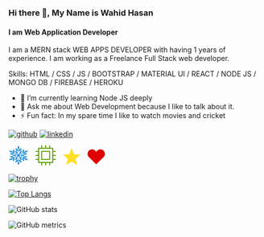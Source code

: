 ### Hi there 👋, My Name is Wahid Hasan
#### I am Web Application Developer
I am a MERN stack WEB APPS DEVELOPER with having 1 years of experience. I am working as a Freelance Full Stack web developer.

Skills: HTML / CSS / JS / BOOTSTRAP / MATERIAL UI / REACT / NODE JS / MONGO DB / FIREBASE / HEROKU

- 🌱 I’m currently learning Node JS deeply 
- 💬 Ask me about Web Development because I like to talk about it. 
- ⚡ Fun fact: In my spare time I like to watch movies and cricket 


[<img src='https://cdn.jsdelivr.net/npm/simple-icons@3.0.1/icons/github.svg' alt='github' height='40'>](https://github.com/https://github.com/teamwaahid)  [<img src='https://cdn.jsdelivr.net/npm/simple-icons@3.0.1/icons/linkedin.svg' alt='linkedin' height='40'>](https://www.linkedin.com/in/https://www.linkedin.com/in/teamwaahid//)  

<a href='https://archiveprogram.github.com/'><img src='https://raw.githubusercontent.com/acervenky/animated-github-badges/master/assets/acbadge.gif' width='40' height='40'></a> <a href='https://docs.github.com/en/developers'><img src='https://raw.githubusercontent.com/acervenky/animated-github-badges/master/assets/devbadge.gif' width='40' height='40'></a> <a href='https://stars.github.com/'><img src='https://raw.githubusercontent.com/acervenky/animated-github-badges/master/assets/starbadge.gif' width='35' height='35'></a> <a href='https://docs.github.com/en/github/supporting-the-open-source-community-with-github-sponsors'><img src='https://raw.githubusercontent.com/acervenky/animated-github-badges/master/assets/sponsorbadge.gif' width='35' height='35'></a> 

[![trophy](https://github-profile-trophy.vercel.app/?username=https://github.com/teamwaahid)](https://github.com/ryo-ma/github-profile-trophy)

[![Top Langs](https://github-readme-stats.vercel.app/api/top-langs/?username=https://github.com/teamwaahid)](https://github.com/anuraghazra/github-readme-stats)

![GitHub stats](https://github-readme-stats.vercel.app/api?username=https://github.com/teamwaahid&show_icons=true)  

![GitHub metrics](https://metrics.lecoq.io/https://github.com/teamwaahid)  
